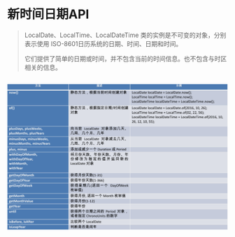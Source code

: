 # 新时间日期API

> LocalDate、LocalTime、LocalDateTime 类的实例是不可变的对象，分别表示使用 ISO-8601日历系统的日期、时间、日期和时间。
>
> 它们提供了简单的日期或时间，并不包含当前的时间信息。也不包含与时区相关的信息。


## 

![image.png](./assets/1714130588350-image.png)
